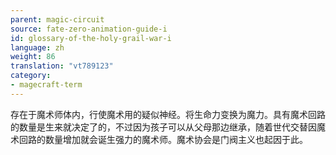 ```yaml
---
parent: magic-circuit
source: fate-zero-animation-guide-i
id: glossary-of-the-holy-grail-war-i
language: zh
weight: 86
translation: "vt789123"
category:
- magecraft-term
---
```


存在于魔术师体内，行使魔术用的疑似神经。将生命力变换为魔力。具有魔术回路的数量是生来就决定了的，不过因为孩子可以从父母那边继承，随着世代交替因魔术回路的数量增加就会诞生强力的魔术师。魔术协会是门阀主义也起因于此。
